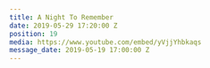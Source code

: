 ```yaml
---
title: A Night To Remember
date: 2019-05-29 17:20:00 Z
position: 19
media: https://www.youtube.com/embed/yVjjYhbkaqs
message_date: 2019-05-19 17:00:00 Z
---
```


